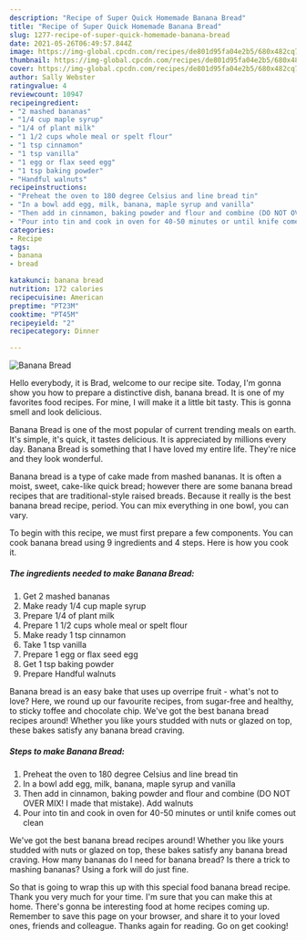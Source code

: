```yaml
---
description: "Recipe of Super Quick Homemade Banana Bread"
title: "Recipe of Super Quick Homemade Banana Bread"
slug: 1277-recipe-of-super-quick-homemade-banana-bread
date: 2021-05-26T06:49:57.844Z
image: https://img-global.cpcdn.com/recipes/de801d95fa04e2b5/680x482cq70/banana-bread-recipe-main-photo.jpg
thumbnail: https://img-global.cpcdn.com/recipes/de801d95fa04e2b5/680x482cq70/banana-bread-recipe-main-photo.jpg
cover: https://img-global.cpcdn.com/recipes/de801d95fa04e2b5/680x482cq70/banana-bread-recipe-main-photo.jpg
author: Sally Webster
ratingvalue: 4
reviewcount: 10947
recipeingredient:
- "2 mashed bananas"
- "1/4 cup maple syrup"
- "1/4 of plant milk"
- "1 1/2 cups whole meal or spelt flour"
- "1 tsp cinnamon"
- "1 tsp vanilla"
- "1 egg or flax seed egg"
- "1 tsp baking powder"
- "Handful walnuts"
recipeinstructions:
- "Preheat the oven to 180 degree Celsius and line bread tin"
- "In a bowl add egg, milk, banana, maple syrup and vanilla"
- "Then add in cinnamon, baking powder and flour and combine (DO NOT OVER MIX! I made that mistake). Add walnuts"
- "Pour into tin and cook in oven for 40-50 minutes or until knife comes out clean"
categories:
- Recipe
tags:
- banana
- bread

katakunci: banana bread 
nutrition: 172 calories
recipecuisine: American
preptime: "PT23M"
cooktime: "PT45M"
recipeyield: "2"
recipecategory: Dinner

---
```



![Banana Bread](https://img-global.cpcdn.com/recipes/de801d95fa04e2b5/680x482cq70/banana-bread-recipe-main-photo.jpg)

Hello everybody, it is Brad, welcome to our recipe site. Today, I'm gonna show you how to prepare a distinctive dish, banana bread. It is one of my favorites food recipes. For mine, I will make it a little bit tasty. This is gonna smell and look delicious.

Banana Bread is one of the most popular of current trending meals on earth. It's simple, it's quick, it tastes delicious. It is appreciated by millions every day. Banana Bread is something that I have loved my entire life. They're nice and they look wonderful.

Banana bread is a type of cake made from mashed bananas. It is often a moist, sweet, cake-like quick bread; however there are some banana bread recipes that are traditional-style raised breads. Because it really is the best banana bread recipe, period. You can mix everything in one bowl, you can vary.


To begin with this recipe, we must first prepare a few components. You can cook banana bread using 9 ingredients and 4 steps. Here is how you cook it.

<!--inarticleads1-->

##### The ingredients needed to make Banana Bread:

1. Get 2 mashed bananas
1. Make ready 1/4 cup maple syrup
1. Prepare 1/4 of plant milk
1. Prepare 1 1/2 cups whole meal or spelt flour
1. Make ready 1 tsp cinnamon
1. Take 1 tsp vanilla
1. Prepare 1 egg or flax seed egg
1. Get 1 tsp baking powder
1. Prepare Handful walnuts


Banana bread is an easy bake that uses up overripe fruit - what&#39;s not to love? Here, we round up our favourite recipes, from sugar-free and healthy, to sticky toffee and chocolate chip. We&#39;ve got the best banana bread recipes around! Whether you like yours studded with nuts or glazed on top, these bakes satisfy any banana bread craving. 

<!--inarticleads2-->

##### Steps to make Banana Bread:

1. Preheat the oven to 180 degree Celsius and line bread tin
1. In a bowl add egg, milk, banana, maple syrup and vanilla
1. Then add in cinnamon, baking powder and flour and combine (DO NOT OVER MIX! I made that mistake). Add walnuts
1. Pour into tin and cook in oven for 40-50 minutes or until knife comes out clean


We&#39;ve got the best banana bread recipes around! Whether you like yours studded with nuts or glazed on top, these bakes satisfy any banana bread craving. How many bananas do I need for banana bread? Is there a trick to mashing bananas? Using a fork will do just fine. 

So that is going to wrap this up with this special food banana bread recipe. Thank you very much for your time. I'm sure that you can make this at home. There's gonna be interesting food at home recipes coming up. Remember to save this page on your browser, and share it to your loved ones, friends and colleague. Thanks again for reading. Go on get cooking!
